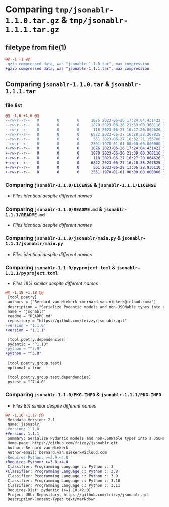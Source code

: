 # Comparing `tmp/jsonablr-1.1.0.tar.gz` & `tmp/jsonablr-1.1.1.tar.gz`

## filetype from file(1)

```diff
@@ -1 +1 @@
-gzip compressed data, was "jsonablr-1.1.0.tar", max compression
+gzip compressed data, was "jsonablr-1.1.1.tar", max compression
```

## Comparing `jsonablr-1.1.0.tar` & `jsonablr-1.1.1.tar`

### file list

```diff
@@ -1,6 +1,6 @@
--rw-r--r--   0        0        0     1076 2023-06-26 17:24:04.431422 jsonablr-1.1.0/LICENSE
--rw-r--r--   0        0        0     1870 2023-06-26 21:39:00.368116 jsonablr-1.1.0/README.md
--rw-r--r--   0        0        0      118 2023-06-27 16:27:20.064626 jsonablr-1.1.0/jsonablr/__init__.py
--rw-r--r--   0        0        0     6822 2023-06-27 16:28:38.207825 jsonablr-1.1.0/jsonablr/main.py
--rw-r--r--   0        0        0      561 2023-06-27 16:32:21.155708 jsonablr-1.1.0/pyproject.toml
--rw-r--r--   0        0        0     2501 1970-01-01 00:00:00.000000 jsonablr-1.1.0/PKG-INFO
+-rw-r--r--   0        0        0     1076 2023-06-26 17:24:04.431422 jsonablr-1.1.1/LICENSE
+-rw-r--r--   0        0        0     1870 2023-06-26 21:39:00.368116 jsonablr-1.1.1/README.md
+-rw-r--r--   0        0        0      118 2023-06-27 16:27:20.064626 jsonablr-1.1.1/jsonablr/__init__.py
+-rw-r--r--   0        0        0     6822 2023-06-27 16:28:38.207825 jsonablr-1.1.1/jsonablr/main.py
+-rw-r--r--   0        0        0      561 2023-06-28 13:06:28.936110 jsonablr-1.1.1/pyproject.toml
+-rw-r--r--   0        0        0     2551 1970-01-01 00:00:00.000000 jsonablr-1.1.1/PKG-INFO
```

### Comparing `jsonablr-1.1.0/LICENSE` & `jsonablr-1.1.1/LICENSE`

 * *Files identical despite different names*

### Comparing `jsonablr-1.1.0/README.md` & `jsonablr-1.1.1/README.md`

 * *Files identical despite different names*

### Comparing `jsonablr-1.1.0/jsonablr/main.py` & `jsonablr-1.1.1/jsonablr/main.py`

 * *Files identical despite different names*

### Comparing `jsonablr-1.1.0/pyproject.toml` & `jsonablr-1.1.1/pyproject.toml`

 * *Files 18% similar despite different names*

```diff
@@ -1,18 +1,18 @@
 [tool.poetry]
 authors = ["Bernard van Niekerk <bernard.van.niekerk@icloud.com>"]
 description = "Serialize Pydantic models and non-JSONable types into a JSONable variable."
 name = "jsonablr"
 readme = "README.md"
 repository = "https://github.com/frizzy/jsonablr.git"
-version = "1.1.0"
+version = "1.1.1"
 
 [tool.poetry.dependencies]
 pydantic = "^1.10"
-python = "^3.9"
+python = "^3.8"
 
 [tool.poetry.group.test]
 optional = true
 
 [tool.poetry.group.test.dependencies]
 pytest = "^7.4.0"
```

### Comparing `jsonablr-1.1.0/PKG-INFO` & `jsonablr-1.1.1/PKG-INFO`

 * *Files 8% similar despite different names*

```diff
@@ -1,16 +1,17 @@
 Metadata-Version: 2.1
 Name: jsonablr
-Version: 1.1.0
+Version: 1.1.1
 Summary: Serialize Pydantic models and non-JSONable types into a JSONable variable.
 Home-page: https://github.com/frizzy/jsonablr.git
 Author: Bernard van Niekerk
 Author-email: bernard.van.niekerk@icloud.com
-Requires-Python: >=3.9,<4.0
+Requires-Python: >=3.8,<4.0
 Classifier: Programming Language :: Python :: 3
+Classifier: Programming Language :: Python :: 3.8
 Classifier: Programming Language :: Python :: 3.9
 Classifier: Programming Language :: Python :: 3.10
 Classifier: Programming Language :: Python :: 3.11
 Requires-Dist: pydantic (>=1.10,<2.0)
 Project-URL: Repository, https://github.com/frizzy/jsonablr.git
 Description-Content-Type: text/markdown
```

